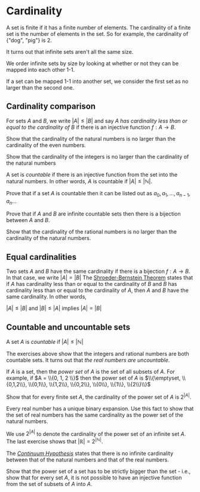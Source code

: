 # Cardinality
A set is finite if it has a finite number of elements. The cardinality of a finite set is the number of elements in the set.  So for example, the cardinality of {"dog", "pig"} is 2. 

It turns out that infinite sets aren't all the same size.

We order infinite sets by size by looking at whether or not they can be mapped into each other 1-1.

If a set can be mapped 1-1 into another set, we consider the first set as no larger than the second one. 

## Cardinality comparison
For sets $A$ and $B$, we write $\lvert{A}\rvert \le \lvert{B}\rvert$ and say $A$ _has cardinality less than or equal to the cardinality of_ $B$ if there is an injective function $f: A \to B$.

Show that the cardinality of the natural numbers is no larger than the cardinality of the even numbers.

Show that the cardinality of the integers is no larger than the cardinality of the natural numbers

A set is *countable* if there is an injective function from the set into the natural numbers. In other words, $A$ is countable if $|A| \le \vert\mathbb{N}\rvert$.

Prove that if a set $A$ is countable then it can be listed out as $a_0, a_1, ... , a_{n-1}, a_n ...$

Prove that if $A$ and $B$ are infinite countable sets then there is a bijection between $A$ and $B$.


Show that the cardinality of the rational numbers is no larger than the cardinality of the natural numbers.

## Equal cardinalities
Two sets $A$ and $B$ have the same cardinality if there is a bijection $f:A \to B$.  In that case, we write $\lvert{A}\rvert = \lvert{B}\rvert$
The [Shroeder-Bernstein Theorem](https://en.wikipedia.org/wiki/Schr%C3%B6der%E2%80%93Bernstein_theorem) states that if $A$ has cardinality less than or equal to the cardinality of $B$ and $B$ has cardinality
less than or equal to the cardinality of $A$, then $A$ and $B$ have the same cardinality. In other words, 

$\lvert{A}\rvert \le \lvert{B}\rvert$ and $\lvert{B}\rvert \le \lvert{A}\rvert$ implies $\lvert{A}\rvert = \lvert{B}\rvert$ 

## Countable and uncountable sets

A set $A$ is _countable_ if $\lvert{A}\rvert \le \lvert\mathbb{N}\rvert$

The exercises above show that the integers and rational numbers are both countable sets.  It turns out that _the real numbers are uncountable_.

If $A$ is a set, then the _power set_ of $A$ is the set of all subsets of $A$.  For example, if $A = \\{0, 1, 2 \\}$ then the power set of $A$ is
$\\{\emptyset, \\{0,1,2\\}, \\{0,1\\}, \\{1,2\\}, \\{0,2\\}, \\{0\\}, \\{1\\}, \\{2\\}\\}$

Show that for every finite set $A$, the cardinality of the power set of $A$ is $2^{|A|}$.

Every real number has a unique binary expansion. Use this fact to show that the set of real numbers has the same cardinality as the power set of the natural numbers.

We use $2^{|A|}$ to denote the cardinality of the power set of an infinite set $A$.  The last exercise shows that $|\mathbb{R}| = 2^{|\mathbb{N}|}$.

The [_Continuum Hypothesis_](https://en.wikipedia.org/wiki/Continuum_hypothesis) states that there is no infinite cardinality between
that of the natural numbers and that of the real numbers.

Show that the power set of a set has to be strictly bigger than the set - i.e., show that for every set $A$, it is not possible to have an injective function from 
the set of subsets of $A$ into $A$. 




